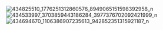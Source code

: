 ![434825510_1776251312860576_8949065151598392958_n](https://github.com/Danny0420949/ec2024/assets/162286602/6dccb970-d368-47b5-a0be-2f62db7a2983)
![434533997_3703859443186284_3977376702092421999_n](https://github.com/Danny0420949/ec2024/assets/162286602/7ad763f5-3ea8-4637-a689-44dfc13c4759)
![434694670_1106386907235613_942852351315921187_n](https://github.com/Danny0420949/ec2024/assets/162286602/6f49d3d6-8b89-41e4-80c4-ab5e6c681c2a)
